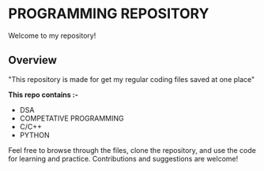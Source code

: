 # PROGRAMMING REPOSITORY
Welcome to my  repository!

## Overview
"This repository is made for get my regular coding files saved at one place"

**This repo contains :-**
- DSA
- COMPETATIVE PROGRAMMING
- C/C++
- PYTHON
  

Feel free to browse through the files, clone the repository, and use the code for learning and practice. Contributions and suggestions are welcome!
